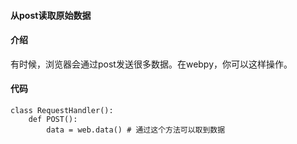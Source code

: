  

#### 从post读取原始数据




#### 介绍



有时候，浏览器会通过post发送很多数据。在webpy，你可以这样操作。




#### 代码




```
class RequestHandler():
    def POST():
        data = web.data() # 通过这个方法可以取到数据

```




 
 


